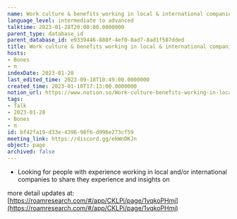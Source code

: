 ```yaml
---
name: Work culture & benefits working in local & international companies
language_level: intermediate to advanced
talktime: 2023-01-28T20:00:00.0000000
parent_type: database_id
parent_database_id: e9339446-880f-4ef0-8ad7-8ad1f507dded
title: Work culture & benefits working in local & international companies
hosts:
- Bones
- π
indexDate: 2023-01-28
last_edited_time: 2023-09-18T10:49:00.0000000
created_time: 2023-01-10T17:13:00.0000000
notion_url: https://www.notion.so/Work-culture-benefits-working-in-local-international-companies-bf42fa19d33e439698f6d996e273cf59
tags:
- Talk
- 2023-01-28
- Bones
- π
id: bf42fa19-d33e-4396-98f6-d996e273cf59
meeting_link: https://discord.gg/ekWnDKJn
object: page
archived: false
---
```


   - Looking for people with experience working in local and/or international companies to share they experience and insights on

more detail updates at:
[https://roamresearch.com/#/app/CKLPi/page/1vqkoPHmj](https://roamresearch.com/#/app/CKLPi/page/1vqkoPHmj)

























